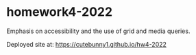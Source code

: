 # homework4-2022
Emphasis on accessibility and the use of grid and media queries.

Deployed site at: https://cutebunny1.github.io/hw4-2022
